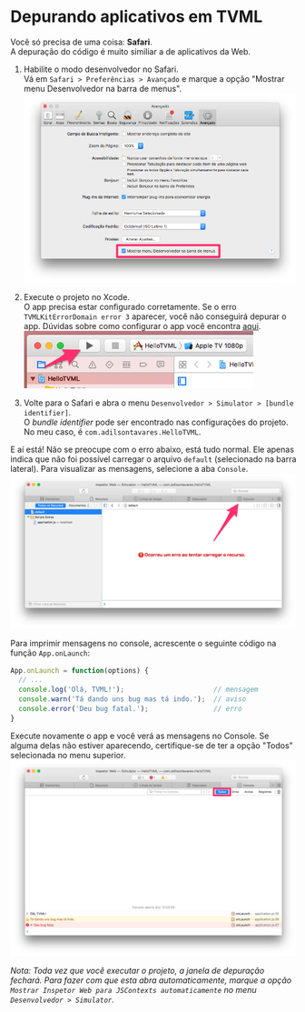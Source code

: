 # Depurando aplicativos em TVML

Você só precisa de uma coisa: **Safari**.  
A depuração do código é muito similiar a de aplicativos da Web.

1. Habilite o modo desenvolvedor no Safari.  
Vá em `Safari > Preferências > Avançado` e marque a opção "Mostrar menu Desenvolvedor na barra de menus".
![](screenshots/safari-enable-dev.png)

2. Execute o projeto no Xcode.  
O app precisa estar configurado corretamente.
Se o erro `TVMLKitErrorDomain error 3` aparecer, você não conseguirá depurar o app. 
Dúvidas sobre como configurar o app você encontra [aqui](INITIAL_SETUP.md).
![](screenshots/xcode-run.png)

3. Volte para o Safari e abra o menu `Desenvolvedor > Simulator > [bundle identifier]`.  
O *bundle identifier* pode ser encontrado nas configurações do projeto.
No meu caso, é `com.adilsontavares.HelloTVML`.

E aí está! Não se preocupe com o erro abaixo, está tudo normal. Ele apenas indica que não foi possível carregar o arquivo `default` (selecionado na barra lateral).
Para visualizar as mensagens, selecione a aba `Console`.
![](screenshots/safari-inspector.png) 

Para imprimir mensagens no console, acrescente o seguinte código na função `App.onLaunch`:  
``` javascript
App.onLaunch = function(options) {
  // ...
  console.log('Olá, TVML!');                      // mensagem
  console.warn('Tá dando uns bug mas tá indo.');  // aviso
  console.error('Deu bug fatal.');                // erro
}
```

Execute novamente o app e você verá as mensagens no Console.
Se alguma delas não estiver aparecendo, certifique-se de ter a opção "Todos" selecionada no menu superior.
![](screenshots/safari-console.png)

*Nota: Toda vez que você executar o projeto, a janela de depuração fechará. 
Para fazer com que esta abra automaticamente, marque a opção `Mostrar Inspetor Web para JSContexts automaticamente` no menu `Desenvolvedor > Simulator`.*
